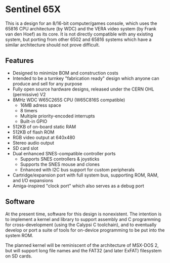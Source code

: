 # Sentinel 65X

This is a design for an 8/16-bit computer/games console, which uses
the 65816 CPU architecture (by WDC) and the VERA video system (by
Frank van den Hoef) as its core. It is not directly compatible with
any existing system, but porting from other 6502 and 65816 systems
which have a similar architecture should not prove difficult.

## Features

- Designed to minimize BOM and construction costs
- Intended to be a turnkey "fabrication ready" design which anyone
  can produce and sell for any purpose
- Fully open source hardware designs, released under the CERN OHL
  (permissive) V2
- 8MHz WDC W65C265S CPU (W65C816S compatible)
  - 16MB adress space
  - 8 timers
  - Multiple priority-encoded interrupts
  - Built-in GPIO
- 512KB of on-board static RAM
- 512KB of flash ROM
- RGB video output at 640x480
- Stereo audio output
- SD card slot
- Dual enhanced SNES-compatible controller ports
  - Supports SNES controllers & joysticks
  - Supports the SNES mouse and clones
  - Enhanced with I2C bus support for custom peripherals
- Cartridge/expansion port with full system bus, supporting ROM,
  RAM, and I/O expansions
- Amiga-inspired "clock port" which also serves as a debug port

## Software

At the present time, software for this design is nonexistent. The
intention is to implement a kernel and library to support assembly
and C programming for cross-development (using the Calypsi C toolchain),
and to eventually develop or port a suite of tools for on-device
programming to be put into the system ROM.

The planned kernel will be reminiscent of the architecture of MSX-DOS
2, but will support long file names and the FAT32 (and later ExFAT)
filesystem on SD cards.
